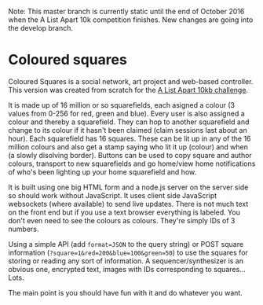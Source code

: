 Note: This master branch is currently static until the end of October 2016 when the A List Apart 10k competition finishes. New changes are going into the develop branch.

# Coloured squares

Coloured Squares is a social network, art project and web-based controller. This version was created from scratch for the [A List Apart 10kb challenge](https://a-k-apart.com/).

It is made up of 16 million or so squarefields, each asigned a colour (3 values from 0-256 for red, green and blue). Every user is also assigned a colour and thereby a squarefield. They can hop to another squarefield and change to its colour if it hasn't been claimed (claim sessions last about an hour). Each squarefield has 16 squares. These can be lit up in any of the 16 million colours and also get a stamp saying who lit it up (colour) and when (a slowly disolving border). Buttons can be used to copy square and author colours, transport to new squarefields and go home/view home notifications of who's been lighting up your home squarefield and how.

It is built using one big HTML form and a node.js server on the server side so should work without JavaScript. It uses client side JavaScript websockets (where available) to send live updates. There is not much text on the front end but if you use a text browser everything is labeled. You don't even need to see the colours as colours. They're simply IDs of 3 numbers.

Using a simple API (add `format=JSON` to the query string) or POST square information (`?square=1&red=200&blue=100&green=50`) to use the squares for storing or reading any sort of information. A sequencer/synthesizer is an obvious one, encrypted text, images with IDs corresponding to squares... Lots.

The main point is you should have fun with it and do whatever you want.
